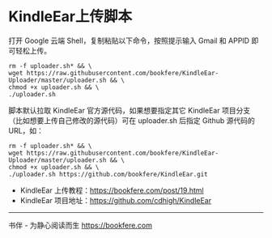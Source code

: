 # KindleEar上传脚本

打开 Google 云端 Shell，复制粘贴以下命令，按照提示输入 Gmail 和 APPID 即可轻松上传。

```
rm -f uploader.sh* && \
wget https://raw.githubusercontent.com/bookfere/KindleEar-Uploader/master/uploader.sh && \
chmod +x uploader.sh && \
./uploader.sh
```

脚本默认拉取 KindleEar 官方源代码，如果想要指定其它 KindleEar 项目分支（比如想要上传自己修改的源代码）可在 uploader.sh 后指定 Github 源代码的 URL，如：

```
rm -f uploader.sh* && \
wget https://raw.githubusercontent.com/bookfere/KindleEar-Uploader/master/uploader.sh && \
chmod +x uploader.sh && \
./uploader.sh https://github.com/bookfere/KindleEar.git
```

* KindleEar 上传教程：https://bookfere.com/post/19.html
* KindleEar 项目地址：https://github.com/cdhigh/KindleEar

---

书伴 - 为静心阅读而生
https://bookfere.com
